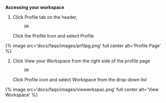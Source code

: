 **Accessing your workspace**

1. Click Profile tab on the header, 

			OR
   Click the Profile Icon and select Profile

{% image src='docs/faqs/images/prfilpg.png' full center alt='Profile Page' %}

2. Click View your Workspace from the right side of the profile page
			
            OR
  
   Click Profile icon and select Workspace from the drop-down list
   
{% image src='docs/faqs/images/viewwrkspac.png' full center alt='View Workspace' %}
  
